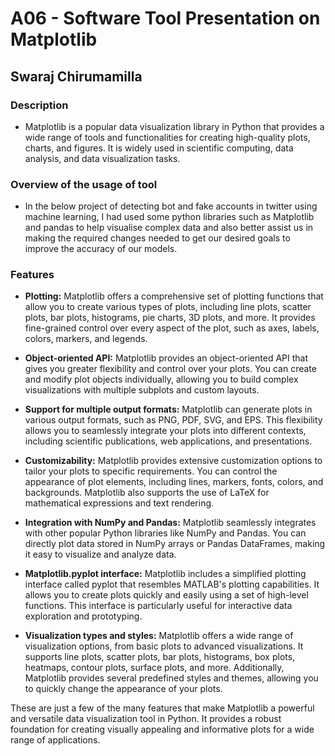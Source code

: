 # A06 - Software Tool Presentation on Matplotlib
## Swaraj Chirumamilla



### Description
- Matplotlib is a popular data visualization library in Python that provides a wide range of tools and functionalities for creating high-quality plots, charts, and figures. It is widely used in scientific computing, data analysis, and data visualization tasks.

### Overview of the usage of tool
- In the below project of detecting bot and fake accounts in twitter using machine learning, I had used some python libraries such as Matplotlib and pandas to help visualise complex data and also better assist us in making the required changes needed to get our desired goals to improve the accuracy of our models.

### Features
- **Plotting:** Matplotlib offers a comprehensive set of plotting functions that allow you to create various types of plots, including line plots, scatter plots, bar plots, histograms, pie charts, 3D plots, and more. It provides fine-grained control over every aspect of the plot, such as axes, labels, colors, markers, and legends.

- **Object-oriented API:** Matplotlib provides an object-oriented API that gives you greater flexibility and control over your plots. You can create and modify plot objects individually, allowing you to build complex visualizations with multiple subplots and custom layouts.

- **Support for multiple output formats:** Matplotlib can generate plots in various output formats, such as PNG, PDF, SVG, and EPS. This flexibility allows you to seamlessly integrate your plots into different contexts, including scientific publications, web applications, and presentations.

- **Customizability:** Matplotlib provides extensive customization options to tailor your plots to specific requirements. You can control the appearance of plot elements, including lines, markers, fonts, colors, and backgrounds. Matplotlib also supports the use of LaTeX for mathematical expressions and text rendering.

- **Integration with NumPy and Pandas:** Matplotlib seamlessly integrates with other popular Python libraries like NumPy and Pandas. You can directly plot data stored in NumPy arrays or Pandas DataFrames, making it easy to visualize and analyze data.

- **Matplotlib.pyplot interface:** Matplotlib includes a simplified plotting interface called pyplot that resembles MATLAB's plotting capabilities. It allows you to create plots quickly and easily using a set of high-level functions. This interface is particularly useful for interactive data exploration and prototyping.

- **Visualization types and styles:** Matplotlib offers a wide range of visualization options, from basic plots to advanced visualizations. It supports line plots, scatter plots, bar plots, histograms, box plots, heatmaps, contour plots, surface plots, and more. Additionally, Matplotlib provides several predefined styles and themes, allowing you to quickly change the appearance of your plots.

These are just a few of the many features that make Matplotlib a powerful and versatile data visualization tool in Python. It provides a robust foundation for creating visually appealing and informative plots for a wide range of applications.
